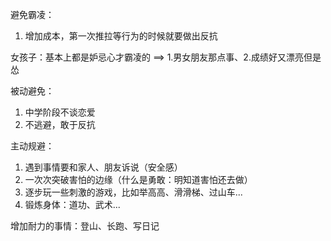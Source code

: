 避免霸凌：

1. 增加成本，第一次推拉等行为的时候就要做出反抗

女孩子：基本上都是妒忌心才霸凌的 ==> 1.男女朋友那点事、2.成绩好又漂亮但是怂

被动避免：

1. 中学阶段不谈恋爱
2. 不逃避，敢于反抗

主动规避：

1. 遇到事情要和家人、朋友诉说（安全感）
2. 一次次突破害怕的边缘（什么是勇敢：明知道害怕还去做）
3. 逐步玩一些刺激的游戏，比如举高高、滑滑梯、过山车...
4. 锻炼身体：道功、武术...


增加耐力的事情：登山、长跑、写日记